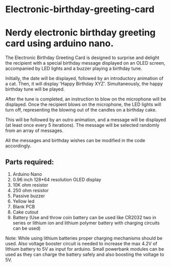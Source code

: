 # Electronic-birthday-greeting-card

# Nerdy electronic birthday greeting card using arduino nano.

The Electronic Birthday Greeting Card is designed to surprise and delight the recipient with a special birthday message displayed on an OLED screen, accompanied by LED lights and a buzzer playing a birthday tune.

Initially, the date will be displayed, followed by an introductory animation of a cat. Then, it will display 'Happy Birthday XYZ'. Simultaneously, the happy birthday tune will be played.

After the tune is completed, an instruction to blow on the microphone will be displayed. Once the recipient blows on the microphone, the LED lights will turn off, representing the blowing out of the candles on a birthday cake.

This will be followed by an outro animation, and a message will be displayed (at least once every 5 iterations). The message will be selected randomly from an array of messages.

All the messages and birthday wishes can be modified in the code accordingly.

## Parts required:
1) Arduino Nano
2) 0.96 inch 128*64 resolution OLED display
3) 10K ohm resistor
4) 250 ohm resistor
5) Passive buzzer
6) Yellow led
7) Blank PCB
8) Cake cutout
9) Battery (Use and throw coin battery can be used like CR2032 two in series or lithium ion and lithium polymer battery with charging circuits can be used)

Note: While using lithium batteries proper charging mechanisms should be used. Also voltage booster circuit is needed to increase the max 4.2V of lithium battery to 5V as input for arduino. Small powerbank modules can be used as they can charge the battery safely and also boosting the voltage to 5V. 
